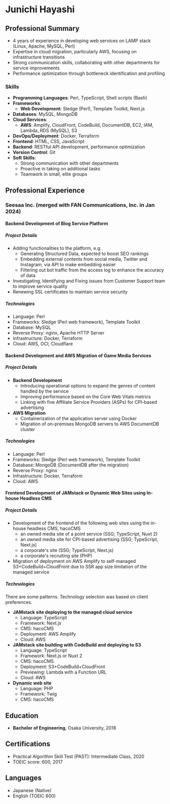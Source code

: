 # Junichi Hayashi

<!--
## Personal Information
- **Address:** [placeholder]
- **Phone:** [placeholder]
- **Email:** [placeholder]
- **LinkedIn:** [placeholder]
- **GitHub:** [nahcnuj](https://github.com/nahcnuj)
-->

## Professional Summary
- 4 years of experience in developing web services on LAMP stack (Linux, Apache, MySQL, Perl)
- Expertise in cloud migration, particularly AWS, focusing on infrastructure transitions
- Strong communication skills, collaborating with other departments for service improvements
- Performance optimization through bottleneck identification and profiling

### Skills

- **Programming Languages**: Perl, TypeScript, Shell scripts (Bash)
- **Frameworks**: 
  - **Web Development**: Sledge (Perl), Template Toolkit, Next.js
- **Databases**: MySQL, MongoDB
- **Cloud Services**: 
  - **AWS**: Amplify, CloudFront, CodeBuild, DocumentDB, EC2, IAM, Lambda, RDS (MySQL), S3
- **DevOps/Deployment**: Docker, Terraform
- **Frontend**: HTML, CSS, JavaScript
- **Backend**: RESTful API development, performance optimization
- **Version Control**: Git
- **Soft Skills**: 
  - Strong communication with other departments
  - Proactive in taking on additional tasks
  - Teamwork in small, elite groups

## Professional Experience

### Seesaa Inc. (merged with FAN Communications, Inc. in Jan 2024)

#### Backend Development of Blog Service Platform

##### Project Details

- Adding functionalities to the platform, e.g.
  - Generating Structured Data, expected to boost SEO rankings
  - Embedding external contents from social media, Twitter and Instagram, via API to make embedding easier
  - Filtering out bot traffic from the access log to enhance the accuracy of data
- Investigating, Identifying and Fixing issues from Customer Support team to improve service quality
- Renewing SSL certificates to maintain service security

##### Technologies
- Language: Perl
- Frameworks: Sledge (Perl web framework), Template Toolkit
- Database: MySQL
- Reverse Proxy: nginx, Apache HTTP Server
- Infrastructure: Docker, Terraform
- Cloud: AWS, OCI, Cloudflare

#### Backend Development and AWS Migration of Game Media Services

##### Project Details

- **Backend Development**
  - Introducing operational options to expand the genres of content handled by the service
  - Improving performance based on the Core Web Vitals metrics
  - Linking with five Affiliate Service Providers (ASPs) for CPI-based advertising
- **AWS Migration**
  - Containerization of the application server using Docker
  - Migration of on-premises MongoDB servers to AWS DocumentDB cluster

##### Technologies
- Language: Perl
- Frameworks: Sledge (Perl web framework), Template Toolkit
- Database: MongoDB (DocumentDB after the migration)
- Reverse Proxy: nginx
- Infrastructure: Docker, Terraform
- Cloud: AWS

#### Frontend Development of JAMstack or Dynamic Web Sites using In-house Headless CMS

##### Project Details

- Development of the frontend of the following web sites using the in-house headless CMS, hacoCMS
  - an owned media site of a point service (SSG; TypeScript, Nuxt 2)
  - an owned media site for CPI-based advertising (SSG; TypeScript, Next.js)
  - a corporate's site (SSG; TypeScript, Next.js)
  - a corporate's recruiting site (PHP)
- Migration of deployment on AWS Amplify to self-managed S3+CodeBuild+CloudFront due to SSR app size limitation of the managed service

##### Technologies
There are some patterns.
Technology selection was based on client preferences.

- **JAMstack site deploying to the managed cloud service**
  - Language: TypeScript
  - Framework: Next.js
  - CMS: hacoCMS
  - Deployment: AWS Amplify
  - Cloud: AWS
- **JAMstack site building with CodeBuild and deploying to S3**
  - Language: TypeScript
  - Framework: Next.js or Nuxt 2
  - CMS: hacoCMS
  - Deployment: S3+CodeBuild+CloudFront
  - Previewing: Lambda with a Function URL
  - Cloud: AWS
- **Dynamic web site**
  - Language: PHP
  - Framework: Twig
  - CMS: hacoCMS

## Education
- **Bachelor of Engineering**, Osaka University, 2018

<!--
## Publications
- [placeholder]
-->

<!--
## Presentations
- [placeholder]
-->

<!--
## Professional Affiliations
- [placeholder]
-->

## Certifications
- Practical Algorithm Skill Test (PAST): Intermediate Class, 2020
- TOEIC score: 600, 2017

<!--
## Awards and Honors
- [placeholder]
-->

## Languages
- Japanese (Native)
- English (TOEIC 600)

<!--
## Additional Information
- [placeholder]
-->